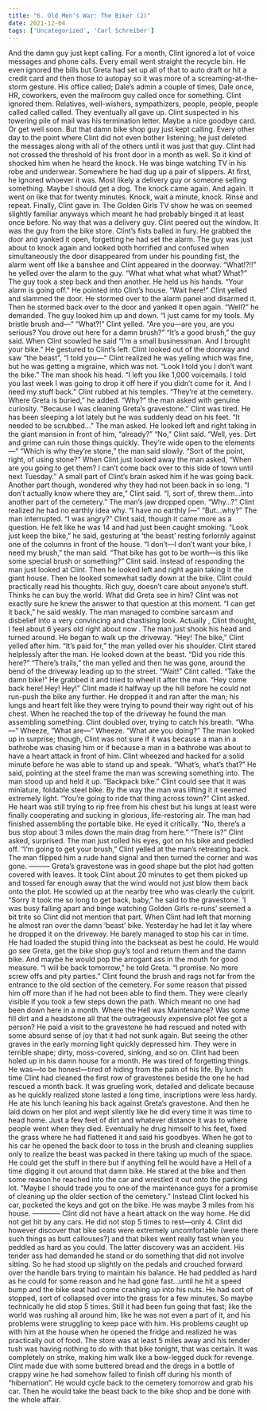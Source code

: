 ```yaml
---
title: "6. Old Men’s War: The Biker (2)"
date: 2021-12-04
tags: ['Uncategorized', 'Carl Schreiber']
---
```


And the damn guy just kept calling. For a month, Clint ignored a lot of voice messages and phone calls.  Every email went straight the recycle bin.  He even ignored the bills but Greta had set up all of that to auto draft or hit a credit card and then those to autopay so it was more of a screaming-at-the-storm gesture. His office called; Dale’s admin a couple of times, Dale once, HR, coworkers, even the mailroom guy called once for something.  Clint ignored them.  Relatives, well-wishers, sympathizers, people, people, people called called called.  They eventually all gave up.  Clint suspected in his towering pile of mail was his termination letter.  Maybe a nice goodbye card.  Or get well soon. But that damn bike shop guy just kept calling.  Every other day to the point where Clint did not even bother listening; he just deleted the messages along with all of the others until it was just that guy. Clint had not crossed the threshold of his front door in a month as well.  So it kind of shocked him when he heard the knock.  He was binge watching TV in his robe and underwear.  Somewhere he had dug up a pair of slippers. At first, he ignored whoever it was.  Most likely a delivery guy or someone selling something. Maybe I should get a dog. The knock came again.  And again.  It went on like that for twenty minutes.  Knock, wait a minute, knock.  Rinse and repeat.  Finally, Clint gave in.  The Golden Girls TV show he was on seemed slightly familiar anyways which meant he had probably binged it at least once before.  No way that was a delivery guy. Clint peered out the window.  It was the guy from the bike store.  Clint’s fists balled in fury.  He grabbed the door and yanked it open, forgetting he had set the alarm.  The guy was just about to knock again and looked both horrified and confused when simultaneously the door disappeared from under his pounding fist, the alarm went off like a banshee and Clint appeared in the doorway. “What!?!!” he yelled over the alarm to the guy.  “What what what what what?  What?” The guy took a step back and then another.  He held us his hands.  “Your alarm is going off.”  He pointed into Clint’s house. “Wait here!” Clint yelled and slammed the door.  He stormed over to the alarm panel and disarmed it.  Then he stormed back over to the door and yanked it open again. “Well?” he demanded. The guy looked him up and down.  “I just came for my tools.  My bristle brush and—“ “What?!” Clint yelled.  “Are you—are you, are you serious?  You drove out here for a damn brush?” “It’s a good brush,” the guy said. When Clint scowled he said “I’m a small businessman.  And I brought your bike.”  He gestured to Clint’s left.  Clint looked out of the doorway and saw “the beast”, “I told you—“ Clint realized he was yelling which was fine, but he was getting a migraine, which was not.  “Look I told you I don’t want the bike.” The man shook his head.  “I left you like 1,000 voicemails.  I told you last week I was going to drop it off here if you didn’t come for it.  And I need my stuff back.” Clint rubbed at his temples.  “They’re at the cemetery.  Where Greta is buried,” he added. “Why?” the man asked with genuine curiosity. “Because I was cleaning Greta’s gravestone.”  Clint was tired.  He has been sleeping a lot lately but he was suddenly dead on his feet. “It needed to be scrubbed…” The man asked.  He looked left and right taking in the giant mansion in front of him, “already?” “No,” Clint said.  “Well, yes.  Dirt and grime can ruin those things quickly.  They’re wide open to the elements—“ “Which is why they’re stone,” the man said slowly.  “Sort of the point, right, of using stone?” When Clint just looked away the man asked, “When are you going to get them?   I can’t come back over to this side of town until next Tuesday.” A small part of Clint’s brain asked him if he was going back.  Another part though, wondered why they had not been back in so long. “I don’t actually know where they are,” Clint said.  “I, sort of, threw them…into another part of the cemetery.” The man’s jaw dropped open.  “Why…?” Clint realized he had no earthly idea why.  “I have no earthly i—“ “But…why?” The man interrupted. “I was angry?” Clint said, though it came more as a question.  He felt like he was 14 and had just been caught smoking.  “Look just keep the bike,” he said, gesturing at ‘the beast’ resting forlornly against one of the columns in front of the house. “I don’t—I don’t want your bike, I need my brush,” the man said. “That bike has got to be worth—is this like some special brush or something?” Clint said. Instead of responding the man just looked at Clint.  Then he looked left and right again taking it the giant house.  Then he looked somewhat sadly down at the bike.  Clint could practically read his thoughts. Rich guy, doesn’t care about anyone’s stuff.  Thinks he can buy the world.  What did Greta see in him? Clint was not exactly sure he knew the answer to that question at this moment.  “I can get it back,” he said weakly. The man managed to combine sarcasm and disbelief into a very convincing and chastising look. Actually , Clint thought, I feel about 6 years old right about now . The man just shook his head and turned around.  He began to walk up the driveway. “Hey! The bike,” Clint yelled after him. “It’s paid for,” the man yelled over his shoulder. Clint stared helplessly after the man.  He looked down at the beast.  “Did you ride this here?” “There’s trails,” the man yelled and then he was gone, around the bend of the driveway leading up to the street. “Wait!” Clint called.  “Take the damn bike!”  He grabbed it and tried to wheel it after the man.  “Hey come back here!  Hey!  Hey!” Clint made it halfway up the hill before he could not run-push the bike any further.  He dropped it and ran after the man; his lungs and heart felt like they were trying to pound their way right out of his chest. When he reached the top of the driveway he found the man assembling something. Clint doubled over, trying to catch his breath. “Wha—“ Wheeze, “What are—“ Wheeze.  “What are you doing?” The man looked up in surprise; though, Clint was not sure if it was because a man in a bathrobe was chasing him or if because a man in a bathrobe was about to have a heart attack in front of him. Clint wheezed and hacked for a solid minute before he was able to stand up and speak.  “What’s, what’s that?” He said, pointing at the steel frame the man was screwing something into. The man stood up and held it up.  “Backpack bike.” Clint could see that it was miniature, foldable steel bike.  By the way the man was lifting it it seemed extremely light. “You’re going to ride that thing across town?” Clint asked.  He heart was still trying to rip free from his chest but his lungs at least were finally cooperating and sucking in glorious, life-restoring air. The man had finished assembling the portable bike. He eyed it critically.  “No, there’s a bus stop about 3 miles down the main drag from here.” “There is?” Clint asked, surprised. The man just rolled his eyes, got on his bike and peddled off. “I’m going to get your brush,” Clint yelled at the man’s retreating back. The man flipped him a rude hand signal and then turned the corner and was gone. ——— Greta’s gravestone was in good shape but the plot had gotten covered with leaves.  It took Clint about 20 minutes to get them picked up and tossed far enough away that the wind would not just blow them back onto the plot.  He scowled up at the nearby tree who was clearly the culprit. “Sorry it took me so long to get back, baby,” he said to the gravestone. ‘I was busy falling apart and binge watching Golden Girls re-runs’ seemed a bit trite so Clint did not mention that part. When Clint had left that morning he almost ran over the damn ‘beast’ bike.  Yesterday he had let it lay where he dropped it on the driveway.  He barely managed to stop his car  in time.  He had loaded the stupid thing into the backseat as best he could.  He would go see Greta, get the bike shop guy’s tool and return them and the damn bike.  And maybe he would pop the arrogant ass in the mouth for good measure. “I will be back tomorrow,” he told Greta.  “I promise.  No more screw offs and pity parties.” Clint found the brush and rags not far from the entrance to the old section of the cemetery.  For some reason that pissed him off more than if he had not been able to find them.  They were clearly visible if you took a few steps down the path.  Which meant no one had been down here in a month.  Where the Hell was Maintenance?  Was some fill dirt and a headstone all that the outrageously expensive plot fee got a person? He paid a visit to the gravestone he had rescued and noted with some absurd sense of joy that it had not sunk again.  But seeing the other graves in the early morning light quickly depressed him.  They were in terrible shape; dirty, moss-covered, sinking, and so on. Clint had been holed up in his damn house for a month.  He was tired of forgetting things.  He was—to be honest—tired of hiding from the pain of his life. By lunch time Clint had cleaned the first row of gravestones beside the one he had rescued a month back.  It was grueling work, detailed and delicate because as he quickly realized stone lasted a long time, inscriptions were less hardy.  He ate his lunch leaning his back against Greta’s gravestone. And then he laid down on her plot and wept silently like he did every time it was time to head home.  Just a few feet of dirt and whatever distance it was to where people went when they died. Eventually he drug himself to his feet, fixed the grass where he had flattened it and said his goodbyes.  When he got to his car he opened the back door to toss in the brush and cleaning supplies only to realize the beast was packed in there taking up much of the space.  He could get the stuff in there but if anything fell he would have a Hell of a time digging it out around that damn bike. He stared at the bike and then some reason he reached into the car and wrestled it out onto the parking lot. “Maybe I should trade you to one of the maintenance guys for a promise of cleaning up the older section of the cemetery.” Instead Clint locked his car, pocketed the keys and got on the bike.  He was maybe 3 miles from his house. ———— Clint did not have a heart attack on the way home.  He did not get hit by any cars.  He did not stop 5 times to rest—only 4.  Clint did however discover that bike seats were extremely uncomfortable (were there such things as butt callouses?) and that bikes went really fast when you peddled as hard as you could. The latter discovery was an accident.  His tender ass had demanded he stand or do something that did not involve sitting.  So he had stood up slightly on the pedals and crouched forward over the handle bars trying to maintain his balance. He had peddled as hard as he could for some reason and he had gone fast…until he hit a speed bump and the bike seat had come crashing up into his nuts.  He had sort of stopped, sort of collapsed over into the grass for a few minutes.  So maybe technically he did stop 5 times. Still it had been fun going that fast; like the world was rushing all around him, like he was not even a part of it, and his problems were struggling to keep pace with him. His problems caught up with him at the house when he opened the fridge and realized he was practically out of food.  The store was at least 5 miles away and his tender tush was having nothing to do with that bike tonight, that was certain.  It was completely on strike, making him walk like a bow-legged duck for revenge. Clint made due with some buttered bread and the dregs in a bottle of crappy wine he had somehow failed to finish off during his month of “hibernation”.  He would cycle back to the cemetery tomorrow and grab his car.  Then he would take the beast back to the bike shop and be done with the whole affair.
